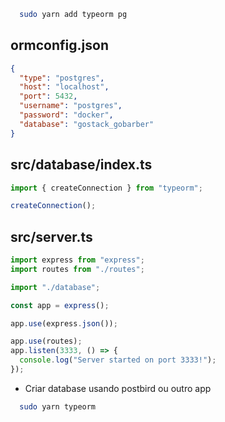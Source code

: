 ```sh
  sudo yarn add typeorm pg
```

## ormconfig.json

```json
{
  "type": "postgres",
  "host": "localhost",
  "port": 5432,
  "username": "postgres",
  "password": "docker",
  "database": "gostack_gobarber"
}
```

## src/database/index.ts

```ts
import { createConnection } from "typeorm";

createConnection();
```

## src/server.ts

```ts
import express from "express";
import routes from "./routes";

import "./database";

const app = express();

app.use(express.json());

app.use(routes);
app.listen(3333, () => {
  console.log("Server started on port 3333!");
});
```

- Criar database usando postbird ou outro app

```sh
  sudo yarn typeorm
```
